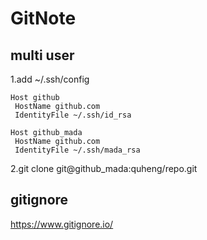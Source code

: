 # GitNote

## multi user

1.add ~/.ssh/config

```
Host github
 HostName github.com
 IdentityFile ~/.ssh/id_rsa

Host github_mada
 HostName github.com
 IdentityFile ~/.ssh/mada_rsa
```

2.git clone git@github_mada:quheng/repo.git

## gitignore
https://www.gitignore.io/